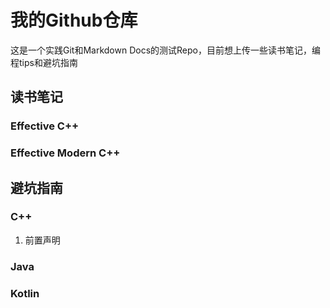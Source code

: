# 我的Github仓库
这是一个实践Git和Markdown Docs的测试Repo，目前想上传一些读书笔记，编程tips和避坑指南

## 读书笔记

### Effective C++

### Effective Modern C++

## 避坑指南

### C++
1. 前置声明

### Java

### Kotlin